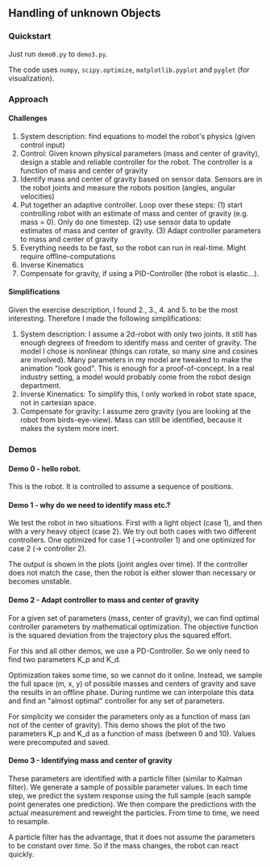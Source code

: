 ## Handling of unknown Objects

### Quickstart

Just run `demo0.py` to `demo3.py`.

The code uses `numpy`, `scipy.optimize`, `matplotlib.pyplot` and `pyglet` (for visualization).

### Approach
#### Challenges
  1. System description: find equations to model the robot's physics (given control input)
  2. Control: Given known physical parameters (mass and center of gravity), design a stable and reliable controller for the robot. The controller is a function of mass and center of gravity
  3. Identify mass and center of gravity based on sensor data. Sensors are in the robot joints and measure the robots position (angles, angular velocities)
  4. Put together an adaptive controller. Loop over these steps: (1) start controlling robot with an estimate of mass and center of gravity (e.g. mass = 0). Only do one timestep. (2) use sensor data to update estimates of mass and center of gravity. (3) Adapt controller parameters to mass and center of gravity
  5. Everything needs to be fast, so the robot can run in real-time. Might require offline-computations
  6. Inverse Kinematics 
  7. Compensate for gravity, if using a PID-Controller (the robot is elastic...).

#### Simplifications

Given the exercise description, I found 2., 3., 4. and 5. to be the most interesting. Therefore I made the following simplifications:

  1. System description: I assume a 2d-robot with only two joints. It still has enough degrees of freedom to identify mass and center of gravity. The model I chose is nonlinear (things can rotate, so many sine and cosines are involved). Many parameters in my model are tweaked to make the animation "look good". This is enough for a proof-of-concept. In a real industry setting, a model would probably come from the robot design department.
  2. Inverse Kinematics: To simplify this, I only worked in robot state space, not in cartesian space.
  3. Compensate for gravity: I assume zero gravity (you are looking at the robot from birds-eye-view). Mass can still be identified, because it makes the system more inert.
  
### Demos

#### Demo 0 - hello robot.

This is the robot. It is controlled to assume a sequence of positions.

#### Demo 1 - why do we need to identify mass etc.?
We test the robot in two situations. First with a light object (case 1), and then with a very heavy object (case 2). We try out both cases with two different controllers. One optimized for case 1 (->controller 1) and one optimized for case 2 (-> controller 2).

The output is shown in the plots (joint angles over time). If the controller does not match the case, then the robot is either slower than necessary or becomes unstable.

#### Demo 2 - Adapt controller to mass and center of gravity
For a given set of parameters (mass, center of gravity), we can find optimal controller parameters by mathematical optimization. The objective function is the squared deviation from the trajectory plus the squared effort.

For this and all other demos, we use a PD-Controller. So we only need to find two parameters K_p and K_d.

Optimization takes some time, so we cannot do it online. Instead, we sample the full space (m, x, y) of possible masses and centers of gravity and save the results in an offline phase. During runtime we can interpolate this data and find an "almost optimal" controller for any set of parameters.

For simplicity we consider the parameters only as a function of mass (an not of the center of gravity). This demo shows the plot of the two parameters K_p and K_d as a function of mass (between 0 and 10). Values were precomputed and saved.

#### Demo 3 - Identifying mass and center of gravity
These parameters are identified with a particle filter (similar to Kalman filter). We generate a sample of possible parameter values. In each time step, we predict the system response using the full sample (each sample point generates one prediction). We then compare the predictions with the actual measurement and reweight the particles. From time to time, we need to resample.

A particle filter has the advantage, that it does not assume the parameters to be constant over time. So if the mass changes, the robot can react quickly.
